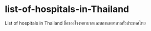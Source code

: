 # list-of-hospitals-in-Thailand
List of hospitals in Thailand
ชื่อของโรงพยาบาลและสถานพยาบาลทั่วประเทศไทย
